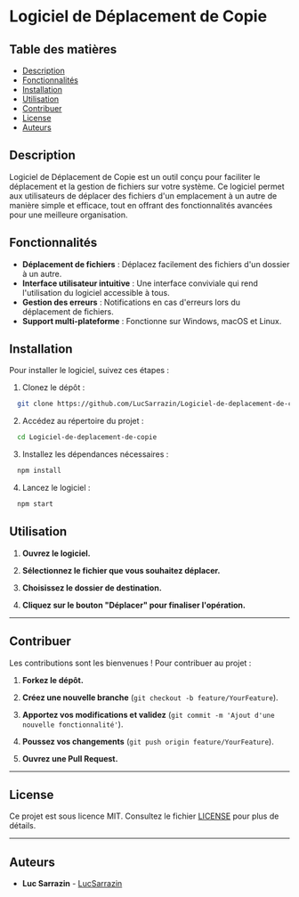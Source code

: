# Logiciel de Déplacement de Copie

## Table des matières

* [Description](#description)
* [Fonctionnalités](#fonctionnalités)
* [Installation](#installation)
* [Utilisation](#utilisation)
* [Contribuer](#contribuer)
* [License](#license)
* [Auteurs](#auteurs)

## Description

Logiciel de Déplacement de Copie est un outil conçu pour faciliter le déplacement et la gestion de fichiers sur votre système. Ce logiciel permet aux utilisateurs de déplacer des fichiers d'un emplacement à un autre de manière simple et efficace, tout en offrant des fonctionnalités avancées pour une meilleure organisation.

## Fonctionnalités

* **Déplacement de fichiers** : Déplacez facilement des fichiers d'un dossier à un autre.
* **Interface utilisateur intuitive** : Une interface conviviale qui rend l'utilisation du logiciel accessible à tous.
* **Gestion des erreurs** : Notifications en cas d'erreurs lors du déplacement de fichiers.
* **Support multi-plateforme** : Fonctionne sur Windows, macOS et Linux.

## Installation

Pour installer le logiciel, suivez ces étapes :

1. Clonez le dépôt :
 ```bash
   git clone https://github.com/LucSarrazin/Logiciel-de-deplacement-de-copie.git
 ```

2. Accédez au répertoire du projet :

 ```bash
   cd Logiciel-de-deplacement-de-copie
 ```

3. Installez les dépendances nécessaires :

 ```bash
   npm install
 ```
4. Lancez le logiciel :

 ```bash
   npm start
 ```

## Utilisation

1. **Ouvrez le logiciel.**

2. **Sélectionnez le fichier que vous souhaitez déplacer.**

3. **Choisissez le dossier de destination.**

4. **Cliquez sur le bouton "Déplacer" pour finaliser l'opération.**

---

## Contribuer

Les contributions sont les bienvenues ! Pour contribuer au projet :

1. **Forkez le dépôt.**

2. **Créez une nouvelle branche** (`git checkout -b feature/YourFeature`).

3. **Apportez vos modifications et validez** (`git commit -m 'Ajout d'une nouvelle fonctionnalité'`).

4. **Poussez vos changements** (`git push origin feature/YourFeature`).

5. **Ouvrez une Pull Request.**

---

## License

Ce projet est sous licence MIT. Consultez le fichier [LICENSE](LICENSE) pour plus de détails.

---

## Auteurs

* **Luc Sarrazin** - [LucSarrazin](https://github.com/LucSarrazin)
